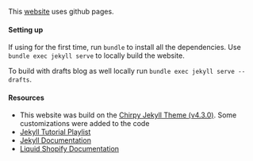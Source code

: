 
This [website](https://www.bhavykhatri.com/) uses github pages.

#### Setting up

If using for the first time, run `bundle` to install all the dependencies. Use `bundle exec jekyll serve` to locally build the website.

To build with drafts blog as well locally run `bundle exec jekyll serve --drafts`. 

#### Resources

- This website was build on the [Chirpy Jekyll Theme (v4.3.0)](https://github.com/cotes2020/jekyll-theme-chirpy/releases/tag/v4.3.0). Some customizations were added to the code
- [Jekyll Tutorial Playlist](https://www.youtube.com/watch?v=T1itpPvFWHI&list=PLLAZ4kZ9dFpOPV5C5Ay0pHaa0RJFhcmcB)
- [Jekyll Documentation](https://jekyllrb.com/docs/)
- [Liquid Shopify Documentation](https://shopify.github.io/liquid/)
